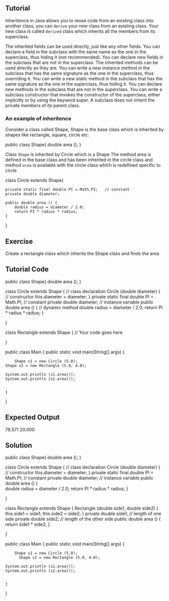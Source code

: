 Tutorial
--------

Inheritence in Java allows you to reuse code from an existing class into another class, you can `derive` your new class from an existing class. Your new class is called `derived` class which inherits all the members from its superclass.

The inherited fields can be used directly, just like any other fields.
You can declare a field in the subclass with the same name as the one in the superclass, thus hiding it (not recommended).
You can declare new fields in the subclass that are not in the superclass.
The inherited methods can be used directly as they are.
You can write a new instance method in the subclass that has the same signature as the one in the superclass, thus overriding it.
You can write a new static method in the subclass that has the same signature as the one in the superclass, thus hiding it.
You can declare new methods in the subclass that are not in the superclass.
You can write a subclass constructor that invokes the constructor of the superclass, either implicitly or by using the keyword super.
A subclass does not inherit the private members of its parent class.


### An example of inheritence

Consider a class called Shape, Shape is the base class which is inherited by shapes like rectangle, square, circle etc.

  public class Shape{
    double area ();
  }
  
  
  Class `Shape` is inherited by Circle which is a Shape
  The method area is defined in the base class and has been inherited in the circle class and method `area` is available with the circle class which is redefined specific to circle
  
  
  class Circle extends Shape{
  
    private static final double PI = Math.PI;   // constant
    private double diameter; 
    
    public double area () {                    
     	double radius = diameter / 2.0;
	    return PI * radius * radius;
    }
  
  }
  
  

Exercise
--------

Create a rectangle class which inherits the Shape class and finds the area

Tutorial Code
-------------

 public class Shape{
    double area ();
  }


class Circle extends Shape {                 // class declaration
    Circle (double diameter) {                  // constructor
	this.diameter = diameter;
    }
    private static final double PI = Math.PI;   // constant
    private double diameter;                    // instance variable
    public double area () {                     // dynamic method
	double radius = diameter / 2.0;
	return PI * radius * radius;
    }

}


class Rectangle extends Shape {
  // Your code goes here

}


public class Main {
    public static void main(String[] args) {
       
       	Shape s1 = new Circle (5.0);
	Shape s2 = new Rectangle (5.0, 4.0);

	System.out.println (s1.area());
	System.out.println (s2.area());
       
        
    }
}

Expected Output
---------------

78.571
20.000

Solution
--------

  public class Shape{
      double area ();
  }

  class Circle extends Shape {                 // class declaration
    Circle (double diameter) {                  // constructor
	    this.diameter = diameter;
    }
    private static final double PI = Math.PI;   // constant
    private double diameter;                    // instance variable
    public double area () {                     
	    double radius = diameter / 2.0;
	    return PI * radius * radius;
    }

}

  class Rectangle extends Shape {
    Rectangle (double side1, double side2) {
	    this.side1 = side1;
	    this.side2 = side2;
    }
    private double side1;        // length of one side
    private double side2;        // length of the other side
    public double area () {
	    return side1 * side2;
    }

}

public class Main {
    public static void main(String[] args) {
       
       	Shape s1 = new Circle (5.0);
	      Shape s2 = new Rectangle (5.0, 4.0);

	System.out.println (s1.area());
	System.out.println (s2.area());
       
        
    }
}
